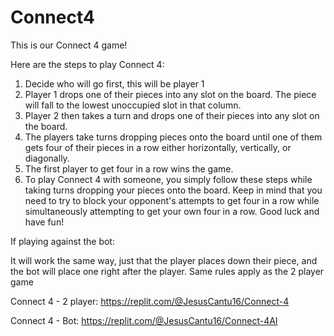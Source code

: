 # Connect4
This is our Connect 4 game!

Here are the steps to play Connect 4:

1. Decide who will go first, this will be player 1
2. Player 1 drops one of their pieces into any slot on the board. The piece will fall to the lowest unoccupied slot in that column.
3. Player 2 then takes a turn and drops one of their pieces into any slot on the board.
4. The players take turns dropping pieces onto the board until one of them gets four of their pieces in a row either horizontally, vertically, or diagonally.
5. The first player to get four in a row wins the game.
6. To play Connect 4 with someone, you simply follow these steps while taking turns dropping your pieces onto the board. Keep in mind that you need to try to block your opponent's attempts to get four in a row while simultaneously attempting to get your own four in a row. Good luck and have fun!

If playing against the bot:

It will work the same way, just that the player places down their piece, and the bot will place one right after the player. Same rules apply as the 2 player game

Connect 4 - 2 player:
https://replit.com/@JesusCantu16/Connect-4

Connect 4 - Bot:
https://replit.com/@JesusCantu16/Connect-4AI
